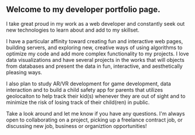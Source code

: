 <h2>Welcome to my developer portfolio page.</h2>

<p>     I take great proud in my work as a web developer and constantly seek out new technologies to learn about and add to my skillset.</p>
<p>     I have a particular affinity toward creating fun and interactive web pages, building servers, and exploring new, creative ways of using algorithms to optimize my code and add more complex functionality to my projects. I love data visualizations and have several projects in the works that will objects from databases and present the data in fun, interactive, and aesthetically pleasing ways.</p>
<p>     I also plan to study AR/VR development for game development, data interaction and to build a child safety app for parents that utilizes geolocaiton to help track their kid(s) whenever they are out of sight and to minimize the risk of losing track of their child(ren) in public.</p>
<p>Take a look around and let me know if you have any questions. I'm always open to collaborating on a project, picking up a freelance contract job, or discussing new job, business or organiztion opportunities!</p>
